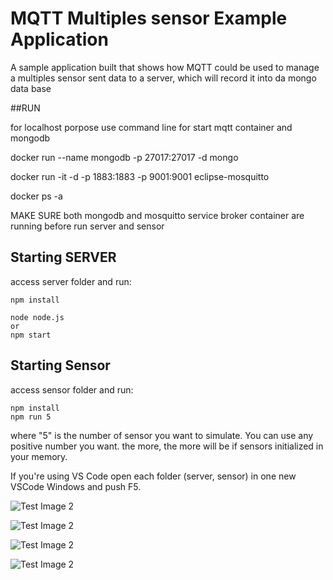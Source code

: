 # MQTT Multiples sensor Example Application

A sample application built that shows how MQTT could be used to manage a multiples sensor sent data
to a server,  which will record it into da mongo data base


##RUN 

for localhost porpose use command line for start mqtt container and mongodb

docker run --name mongodb -p 27017:27017 -d mongo

docker run -it -d -p 1883:1883 -p 9001:9001  eclipse-mosquitto

docker ps -a

MAKE SURE both mongodb and mosquitto service broker container are running before run server and sensor 

## Starting SERVER

access server folder and run:

```
npm install 
```

```
node node.js
or 
npm start
```

## Starting Sensor

access sensor folder and run:

```
npm install
npm run 5
```

where "5" is the number of sensor you want to  simulate. You can use any positive number you want.
the more, the more will be if sensors initialized in your memory.


If you're using VS Code open each folder (server, sensor) in one new VSCode Windows and push F5. 


![Test Image 2]("doc\docker_ps.png")

![Test Image 2]("doc\mongoCompass.png")

![Test Image 2]("doc\server_saved_data.png")

![Test Image 2]("doc\started_5_sensor.png")
